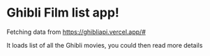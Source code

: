# Ghibli Film list app!

Fetching data from https://ghibliapi.vercel.app/#

It loads list of all the Ghibli movies, you could then read more details
